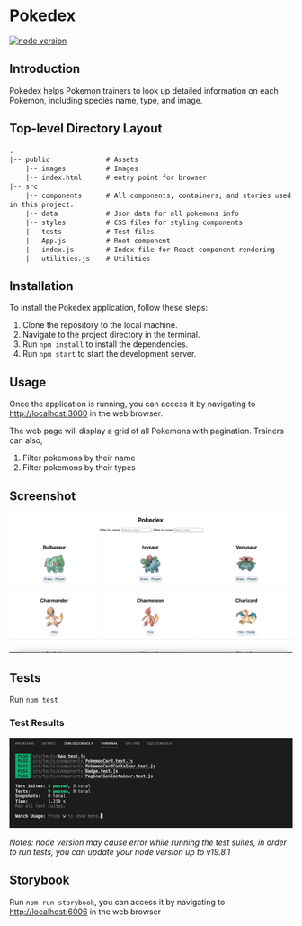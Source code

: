 # Pokedex
[![node version](https://badge.fury.io/js/node.svg)](https://badge.fury.io/js/node)

## Introduction
Pokedex helps Pokemon trainers to look up detailed information on each Pokemon, including species name, type, and image.

## Top-level Directory Layout
    .
    |-- public              # Assets
        |-- images          # Images
        |-- index.html      # entry point for browser
    |-- src
        |-- components      # All components, containers, and stories used in this project.
        |-- data            # Json data for all pokemons info
        |-- styles          # CSS files for styling components
        |-- tests           # Test files
        |-- App.js          # Root component
        |-- index.js        # Index file for React component rendering
        |-- utilities.js    # Utilities
        

## Installation
To install the Pokedex application, follow these steps:
1. Clone the repository to the local machine.
2. Navigate to the project directory in the terminal.
3. Run `npm install` to install the dependencies.
4. Run `npm start` to start the development server.

## Usage
Once the application is running, you can access it by navigating to [http://localhost:3000](http://localhost:3000) in the web browser.

The web page will display a grid of all Pokemons with pagination. Trainers can also,
1. Filter pokemons by their name
2. Filter pokemons by their types

## Screenshot
![alt text](./page.png)

## Tests
Run `npm test`
### Test Results
![alt text](./test-result.png)

*Notes: node version may cause error while running the test suites, in order to run tests, you can update your node version up to v19.8.1*

## Storybook
Run `npm run storybook`, you can access it by navigating to [http://localhost:6006](http://localhost:6006) in the web browser 
